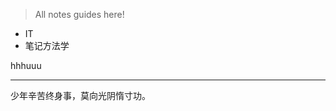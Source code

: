 <style>
a{text-decoration:none}
a:hover{text-decoration:none}
</style>

> All notes guides here!  

<!-- sidebar最多只能显示5级 -->


+ [IT](/IT/README.md)
+ [笔记方法学](/笔记方法学/README.md)

hhhuuu

<!--
+ [Book](/Book/README.md)
-->


<!-- ∨∨∨∨∨∨∨∨∨∨ Docsify Config ∨∨∨∨∨∨∨∨∨∨∨∨∨
+ Config
  - [index.html](./index.html)
  - [_coverpage.md](./_coverpage.md)
  - [_sidebar.md](./_sidebar.md)
  - [_navbar.md](./_navbar.md)
  - [HomePage](README.md)
  - [about](./about.md)
∧∧∧∧∧∧∧∧∧∧∧∧∧∧∧∧∧∧∧∧∧∧∧∧∧∧∧∧∧∧∧  -->

--------------------------------------------------------------------------------------------------------

少年辛苦终身事，莫向光阴惰寸功。

<a href="#/./Book/">　</a>
